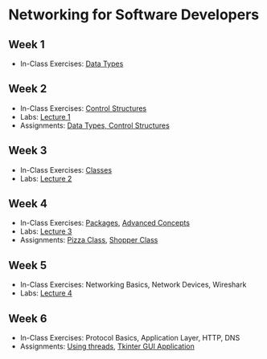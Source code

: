 # Networking for Software Developers

## Week 1

- In-Class Exercises: [Data Types](data-types)

## Week 2

- In-Class Exercises: [Control Structures](control-structures)
- Labs: [Lecture 1](https://github.com/ttran375/comp216-lab1)
- Assignments: [Data Types, Control Structures](https://github.com/ttran375/comp216-assignment1)

## Week 3

- In-Class Exercises: [Classes](classes)
- Labs: [Lecture 2](https://github.com/ttran375/comp216-lab2)

## Week 4

- In-Class Exercises: [Packages](packages), [Advanced Concepts](advanced_concepts)
- Labs: [Lecture 3](https://github.com/ttran375/comp216-lab3)
- Assignments: [Pizza Class](https://github.com/ttran375/comp216-assignment2), [Shopper Class](https://github.com/ttran375/comp216-assignment3)

## Week 5

- In-Class Exercises: Networking Basics, Network Devices, Wireshark
- Labs: [Lecture 4](https://github.com/ttran375/comp216-lab4)

## Week 6

- In-Class Exercises: Protocol Basics, Application Layer, HTTP, DNS
- Assignments: [Using threads](https://github.com/ttran375/comp216-assignment4-1), [Tkinter GUI Application](https://github.com/ttran375/comp216-assignment4-2)
